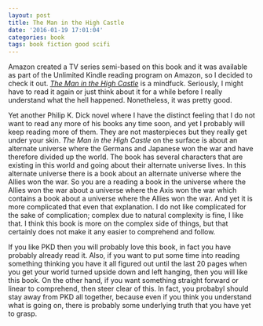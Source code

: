 ```yaml
---
layout: post
title: The Man in the High Castle
date: '2016-01-19 17:01:04'
categories: book
tags: book fiction good scifi
---
```


Amazon created a TV series semi-based on this book and it was
available as part of the Unlimited Kindle reading program on
Amazon, so I decided to check it out. [*The Man in the High Castle*][man-amazon]
is a mindfuck. Seriously, I might have to read it again or just
think about it for a while before I really understand what the
hell happened. Nonetheless, it was pretty good.

Yet another Philip K. Dick novel where I have the distinct feeling
that I do not want to read any more of his books any time soon,
and yet I probably will keep reading more of them. They are not
masterpieces but they really get under your skin. *The Man in the High Castle*
on the surface is about an alternate universe where the Germans
and Japanese won the war and have therefore divided up the world.
The book has several characters that are existing in this world and going
about their alternate universe lives. In this alternate universe
there is a book about an alternate universe where the Allies won
the war. So you are a reading a book in the universe where the Allies won
the war about a universe where
the Axis won the war which contains a book about a universe where the
Allies won the war. And yet it is more complicated that even that
explanation. I do not like complicated for the sake of complication;
complex due to natural complexity is fine, I like that. I think
this book is more on the complex side of things, but that certainly
does not make it any easier to comprehend and follow.

If you like PKD then you will probably love this book, in fact
you have probably already read it. Also, if you
want to put some time into reading something thinking you have
it all figured out until the last 20 pages when you get your world
turned upside down and left hanging, then you will like this
book. On the other hand, if you want something straight forward
or linear to comprehend, then steer clear of this. In fact,
you probabyl should stay away from PKD all together, because 
even if you think you understand what is going on, there is
probably some underlying truth that you have yet to grasp.

[man-amazon]:   http://amzn.com/B005MZN2B2


